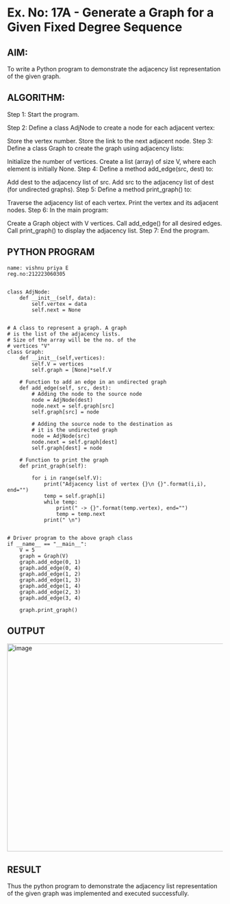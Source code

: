 # Ex. No: 17A - Generate a Graph for a Given Fixed Degree Sequence

## AIM:
To write a Python program to demonstrate the adjacency list representation of the given graph.

## ALGORITHM:

Step 1: Start the program.

Step 2: Define a class AdjNode to create a node for each adjacent vertex:

Store the vertex number.
Store the link to the next adjacent node.
Step 3: Define a class Graph to create the graph using adjacency lists:

Initialize the number of vertices.
Create a list (array) of size V, where each element is initially None.
Step 4: Define a method add_edge(src, dest) to:

Add dest to the adjacency list of src.
Add src to the adjacency list of dest (for undirected graphs).
Step 5: Define a method print_graph() to:

Traverse the adjacency list of each vertex.
Print the vertex and its adjacent nodes.
Step 6: In the main program:

Create a Graph object with V vertices.
Call add_edge() for all desired edges.
Call print_graph() to display the adjacency list.
Step 7: End the program.
## PYTHON PROGRAM

```
name: vishnu priya E
reg.no:212223060305


class AdjNode:
	def __init__(self, data):
		self.vertex = data
		self.next = None


# A class to represent a graph. A graph
# is the list of the adjacency lists.
# Size of the array will be the no. of the
# vertices "V"
class Graph:
	def __init__(self,vertices):
		self.V = vertices
		self.graph = [None]*self.V

	# Function to add an edge in an undirected graph
	def add_edge(self, src, dest):
		# Adding the node to the source node
		node = AdjNode(dest)
		node.next = self.graph[src]
		self.graph[src] = node

		# Adding the source node to the destination as
		# it is the undirected graph
		node = AdjNode(src)
		node.next = self.graph[dest]
		self.graph[dest] = node

	# Function to print the graph
	def print_graph(self):
	  
		for i in range(self.V):
			print("Adjacency list of vertex {}\n {}".format(i,i), end="")
			temp = self.graph[i]
			while temp:
				print(" -> {}".format(temp.vertex), end="")
				temp = temp.next
			print(" \n")


# Driver program to the above graph class
if __name__ == "__main__":
	V = 5
	graph = Graph(V)
	graph.add_edge(0, 1)
	graph.add_edge(0, 4)
	graph.add_edge(1, 2)
	graph.add_edge(1, 3)
	graph.add_edge(1, 4)
	graph.add_edge(2, 3)
	graph.add_edge(3, 4)

	graph.print_graph()
```

## OUTPUT
<img width="624" height="485" alt="image" src="https://github.com/user-attachments/assets/0628e38a-6e43-4d7a-8844-6278a6dd0aef" />

## RESULT
Thus the python program to demonstrate the adjacency list representation of the given graph was implemented and executed successfully.
